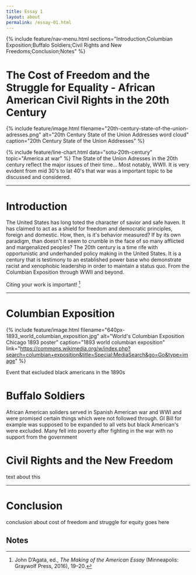 ```yaml
---
title: Essay 1
layout: about
permalink: /essay-01.html
---
```


{% include feature/nav-menu.html sections="Introduction;Columbian Exposition;Buffalo Soldiers;Civil Rights and New Freedoms;Conclusion;Notes" %}

# The Cost of Freedom and the Struggle for Equality - African American Civil Rights in the 20th Century

{% include feature/image.html filename="20th-century-state-of-the-union-adresses.png" alt="20th Century State of the Union Addresses word cloud" caption="20th Century State of the Union Addresses" %}

{% include feature/line-chart.html data="sotu-20th-century" topic="America at war" %}
The State of the Union Adresses in the 20th century reflect the major issues of their time... Most notably, WWII. It is very evident from mid 30's to lat 40's that war was a important topic to be discussed and considered.

---

# Introduction

The United States has long toted the character of savior and safe haven. It has claimed to act as a shield for freedom and democratic principles, foreign and domestic. How, then, is it's behavior measured? If by its own paradigm, than doesn't it seem to crumble in the face of so many afflicted and margenalized peoples? The 20th century is a time rife with opportunistic and underhanded policy making in the United States. It is a century that is testimony to an established power base who demonstrate racist and xenophobic leadership in order to maintain a status quo. From the Columbian Exposition through WWII and beyond.

Citing your work is important! [^1]

---

# Columbian Exposition

{% include feature/image.html filename="640px-1893_world_columbian_exposition.jpg" alt="World's Columbian Exposition Chicago 1893 poster" caption="1893 world columbian exposition" link="https://commons.wikimedia.org/w/index.php?search=columbian+exposition&title=Special:MediaSearch&go=Go&type=image" %}

Event that excluded black americans in the 1890s

# Buffalo Soldiers

African American soliders served in Spanish American war and WWI and were promised certain things which were not followed through.
GI Bill for example was supposed to be expanded to all vets but black American's were excluded. Many fell into poverty after fighting in the war with no support from the government

# Civil Rights and the New Freedom

text about this

---

# Conclusion

conclusion about cost of freedom and struggle for equity goes here

## Notes

[^1]: John D’Agata, ed., *The Making of the American Essay* (Minneapolis: Graywolf Press, 2016), 19–20.
